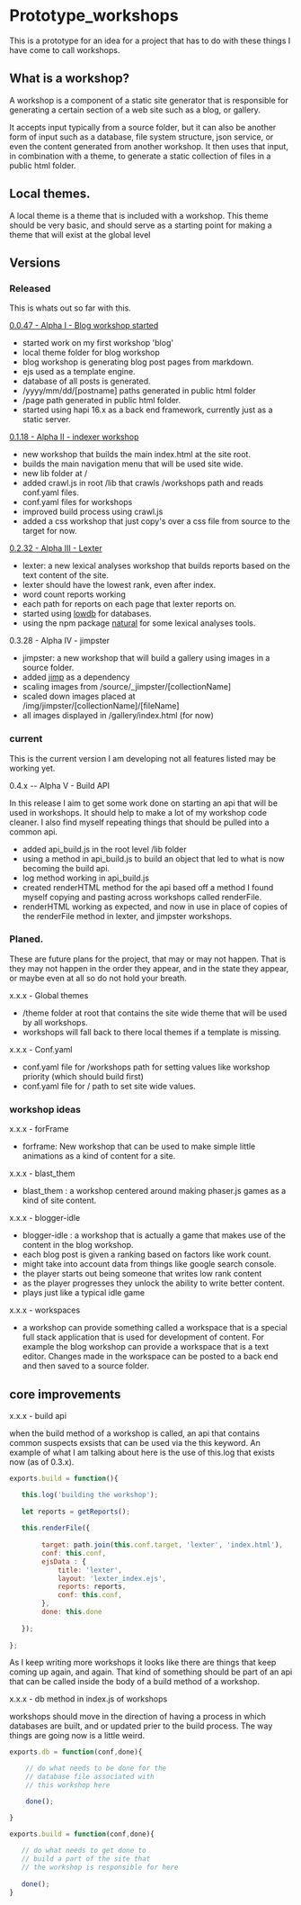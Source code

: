 # Prototype_workshops

This is a prototype for an idea for a project that has to do with these things I have come to call workshops.

## What is a workshop?

A workshop is a component of a static site generator that is responsible for generating a certain section of a web site such as a blog, or gallery. 

It accepts input typically from a source folder, but it can also be another form of input such as a database, file system structure, json service, or even the content generated from another workshop. It then uses that input, in combination with a theme, to generate a static collection of files in a public html folder.

## Local themes.

A local theme is a theme that is included with a workshop. This theme should be very basic, and should serve as a starting point for making a theme that will exist at the global level

## Versions

### Released

This is whats out so far with this.

[0.0.47 - Alpha I - Blog workshop started](https://github.com/dustinpfister/prototype_workshops/tree/0.0.47)

* started work on my first workshop 'blog'
* local theme folder for blog workshop
* blog workshop is generating blog post pages from markdown.
* ejs used as a template engine.
* database of all posts is generated.
* /yyyy/mm/dd/[postname] paths generated in public html folder
* /page path generated in public html folder.
* started using hapi 16.x as a back end framework, currently just as a static server.

[0.1.18 - Alpha II - indexer workshop](https://github.com/dustinpfister/prototype_workshops/tree/0.1.18)

* new workshop that builds the main index.html at the site root.
* builds the main navigation menu that will be used site wide.
* new lib folder at /
* added crawl.js in root /lib that crawls /workshops path and reads conf.yaml files.
* conf.yaml files for workshops
* improved build process using crawl.js
* added a css workshop that just copy's over a css file from source to the target for now.

[0.2.32 - Alpha III - Lexter](https://github.com/dustinpfister/prototype_workshops/tree/0.2.32)

* lexter: a new lexical analyses workshop that builds reports based on the text content of the site.
* lexter should have the lowest rank, even after index.
* word count reports working
* each path for reports on each page that lexter reports on.
* started using [lowdb](https://www.npmjs.com/package/lowdb) for databases.
* using the npm package [natural](https://www.npmjs.com/package/natural) for some lexical analyses tools.


0.3.28 - Alpha IV - jimpster

* jimpster: a new workshop that will build a gallery using images in a source folder.
* added [jimp](https://www.npmjs.com/package/jimp) as a dependency
* scaling images from /source/_jimpster/[collectionName]
* scaled down images placed at /img/jimpster/[collectionName]/[fileName]
* all images displayed in /gallery/index.html (for now)

### current

This is the current version I am developing not all features listed may be working yet.

0.4.x -- Alpha V - Build API

In this release I aim to get some work done on starting an api that will be used in workshops. It should help to make a lot of my workshop code cleaner. I also find myself repeating things that should be pulled into a common api.

* added api_build.js in the root level /lib folder
* using a method in api_build.js to build an object that led to what is now becoming the build api.
* log method working in api_build.js
* created renderHTML method for the api based off a method I found myself copying and pasting across workshops called renderFile.
* renderHTML working as expected, and now in use in place of copies of the renderFile method in lexter, and jimpster workshops.

### Planed.

These are future plans for the project, that may or may not happen. That is they may not happen in the order they appear, and in the state they appear, or maybe even at all so do not hold your breath.

x.x.x - Global themes

* /theme folder at root that contains the site wide theme that will be used by all workshops.
* workshops will fall back to there local themes if a template is missing.

x.x.x - Conf.yaml

* conf.yaml file for /workshops path for setting values like workshop priority (which should build first)
* conf.yaml file for / path to set site wide values.

### workshop ideas

x.x.x - forFrame

* forframe: New workshop that can be used to make simple little animations as a kind of content for a site.

x.x.x - blast_them

* blast_them : a workshop centered around making phaser.js games as a kind of site content.

x.x.x - blogger-idle

* blogger-idle : a workshop that is actually a game that makes use of the content in the blog workshop.
* each blog post is given a ranking based on factors like work count.
* might take into account data from things like google search console.
* the player starts out being someone that writes low rank content
* as the player progresses they unlock the ability to write better content.
* plays just like a typical idle game

x.x.x - workspaces

* a workshop can provide something called a workspace that is a special full stack application that is used for development of content. For example the blog workshop can provide a workspace that is a text editor. Changes made in the workspace can be posted to a back end and then saved to a source folder.

## core improvements

x.x.x - build api

when the build method of a workshop is called, an api that contains common suspects exsists  that can be used via the this keyword. An example of what I am talking about here is the use of this.log that exists now (as of 0.3.x).

```js
exports.build = function(){

   this.log('building the workshop');
   
   let reports = getReports();
   
   this.renderFile({
   
        target: path.join(this.conf.target, 'lexter', 'index.html'),
        conf: this.conf,
        ejsData : {
            title: 'lexter',
            layout: 'lexter_index.ejs',
            reports: reports,
            conf: this.conf,
        },
        done: this.done
   
   });
   
};
```

As I keep writing more workshops it looks like there are things that keep coming up again, and again. That kind of something should be part of an api that can be called inside the body of a build method of a workshop.

x.x.x - db method in index.js of workshops

workshops should move in the direction of having a process in which databases are built, and or updated prier to the build process. The way things are going now is a little weird.

```js
exports.db = function(conf,done){

    // do what needs to be done for the
    // database file associated with
    // this workshop here

    done();

}

exports.build = function(conf,done){
 
   // do what needs to get done to
   // build a part of the site that 
   // the workshop is responsible for here
 
   done();
}
```